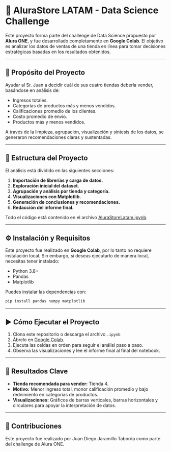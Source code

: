 # 🛒 AluraStore LATAM - Data Science Challenge

Este proyecto forma parte del challenge de Data Science propuesto por **Alura ONE**, y fue desarrollado completamente en **Google Colab**. El objetivo es analizar los datos de ventas de una tienda en línea para tomar decisiones estratégicas basadas en los resultados obtenidos.

---

## 📌 Propósito del Proyecto

Ayudar al Sr. Juan a decidir cuál de sus cuatro tiendas debería vender, basándose en análisis de:

- Ingresos totales.
- Categorías de productos más y menos vendidos.
- Calificaciones promedio de los clientes.
- Costo promedio de envío.
- Productos más y menos vendidos.

A través de la limpieza, agrupación, visualización y síntesis de los datos, se generaron recomendaciones claras y sustentadas.

---

## 📁 Estructura del Proyecto

El análisis está dividido en las siguientes secciones:

1. **Importación de librerías y carga de datos.**
2. **Exploración inicial del dataset.**
3. **Agrupación y análisis por tienda y categoría.**
4. **Visualizaciones con Matplotlib.**
5. **Generación de conclusiones y recomendaciones.**
6. **Redacción del informe final.**

Todo el código está contenido en el archivo [AluraStoreLatam.ipynb](AluraStoreLatam.ipynb).

---

## ⚙️ Instalación y Requisitos

Este proyecto fue realizado en **Google Colab**, por lo tanto no requiere instalación local. Sin embargo, si deseas ejecutarlo de manera local, necesitas tener instalado:

- Python 3.8+
- Pandas
- Matplotlib

Puedes instalar las dependencias con:

```bash
pip install pandas numpy matplotlib
````
---

## ▶️ Cómo Ejecutar el Proyecto

1. Clona este repositorio o descarga el archivo `.ipynb`
2. Ábrelo en [Google Colab](https://colab.research.google.com/).
3. Ejecuta las celdas en orden para seguir el análisi paso a paso.
4. Observa las visualizaciones y lee el informe final al final del notebook.

---

## 🧠 Resultados Clave

- **Tienda recomendada para vender:** Tienda 4.
- **Motivo:** Menor ingreso total, monor calificación promedio y bajo rednimiento en categorías de productos.
- **Visualizaciones:** Gráficos de barras verticales, barras horizontales y  circulares para apoyar la interpretación de datos.

---

## 🤝 Contribuciones

Este proyecto fue realizado por Juan Diego Jaramillo Taborda como parte del challenge de Alura ONE.

